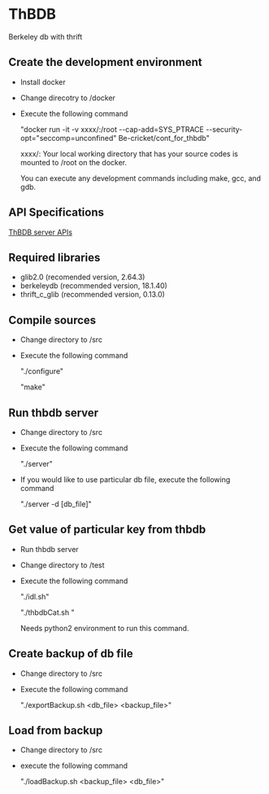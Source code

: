 # ThBDB
Berkeley db with thrift 

## Create the development environment
- Install docker 
- Change direcotry to /docker
- Execute the following command
    
    "docker run -it -v xxxx/:/root --cap-add=SYS_PTRACE --security-opt="seccomp=unconfined" Be-cricket/cont_for_thbdb"

    xxxx/: Your local working directory that has your source codes is mounted to /root on the docker.

    You can execute any development commands including make, gcc, and gdb.

## API Specifications
[ThBDB server APIs](doc/API_spec.md)

## Required libraries
- glib2.0 (recomended version, 2.64.3)
- berkeleydb (recommended version, 18.1.40)
- thrift_c_glib (recommended version, 0.13.0)

## Compile sources
- Change directory to /src
- Execute the following command
    
    "./configure"

    "make"

## Run thbdb server
- Change directory to /src
- Execute the following command
    
    "./server"

- If you would like to use particular db file, execute the following command

    "./server -d [db_file]"

## Get value of particular key from thbdb
- Run thbdb server
- Change directory to /test
- Execute the following command
    
    "./idl.sh"

    "./thbdbCat.sh <host> <port> <key>"

    Needs python2 environment to run this command.

## Create backup of db file
- Change directory to /src
- Execute the following command

    "./exportBackup.sh <db_file> <backup_file>"

## Load from backup
- Change directory to /src
- execute the following command
    
    "./loadBackup.sh <backup_file> <db_file>"
